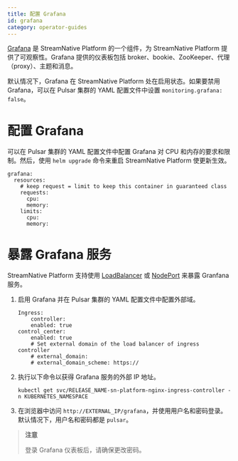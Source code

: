 ```yaml
---
title: 配置 Grafana
id: grafana
category: operator-guides
---
```


[Grafana](https://grafana.com/) 是 StreamNative Platform 的一个组件，为 StreamNative Platform 提供了可观察性。Grafana 提供的仪表板包括 broker、bookie、ZooKeeper、代理（proxy）、主题和消息。

默认情况下，Grafana 在 StreamNative Platform 处在启用状态。如果要禁用 Grafana，可以在 Pulsar 集群的 YAML 配置文件中设置 `monitoring.grafana: false`。

# 配置 Grafana

可以在 Pulsar 集群的 YAML 配置文件中配置 Grafana 对 CPU 和内存的要求和限制。然后，使用 `helm upgrade` 命令来重启 StreamNative Platform 使更新生效。

```
grafana:
  resources:
    # keep request = limit to keep this container in guaranteed class
    requests:
      cpu: 
      memory: 
    limits:
      cpu: 
      memory: 
```

# 暴露 Grafana 服务

StreamNative Platform 支持使用 [LoadBalancer](/operator-guides/configure/networking.md) 或 [NodePort](/operator-guides/configure/networking.md) 来暴露 Granfana 服务。

1. 启用 Grafana 并在 Pulsar 集群的 YAML 配置文件中配置外部域。

    ```
    Ingress:
        controller:
        enabled: true
    control_center:
        enabled: true
        # Set external domain of the load balancer of ingress controller
        # external_domain: 
        # external_domain_scheme: https://
    ```

2. 执行以下命令以获得 Grafana 服务的外部 IP 地址。

    ```
    kubectl get svc/RELEASE_NAME-sn-platform-nginx-ingress-controller -n KUBERNETES_NAMESPACE
    ```

3. 在浏览器中访问 `http://EXTERNAL_IP/grafana`，并使用用户名和密码登录。默认情况下，用户名和密码都是 `pulsar`。

> **注意**
> 
> 登录 Grafana 仪表板后，请确保更改密码。